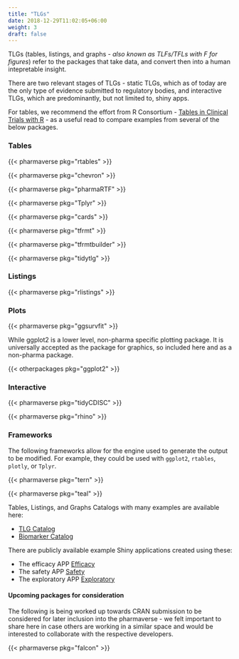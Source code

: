 ```yaml
---
title: "TLGs"
date: 2018-12-29T11:02:05+06:00
weight: 3
draft: false
---
```


TLGs (tables, listings, and graphs _- also known as TLFs/TFLs with F for figures_) refer to the packages that take data, and convert then into a human 
intepretable insight. 

There are two relevant stages of TLGs - static TLGs, which as of today are the 
only type of evidence submitted to regulatory bodies, and interactive TLGs, which are predominantly,
but not limited to, shiny apps.

For tables, we recommend the effort from R Consortium - [Tables in Clinical Trials with R](https://rconsortium.github.io/rtrs-wg/) - as a useful
read to compare examples from several of the below packages.

### Tables

{{< pharmaverse pkg="rtables" >}}

{{< pharmaverse pkg="chevron" >}}

{{< pharmaverse pkg="pharmaRTF" >}}

{{< pharmaverse pkg="Tplyr" >}}

{{< pharmaverse pkg="cards" >}}

{{< pharmaverse pkg="tfrmt" >}}

{{< pharmaverse pkg="tfrmtbuilder" >}}

{{< pharmaverse pkg="tidytlg" >}}

### Listings

{{< pharmaverse pkg="rlistings" >}}

### Plots

{{< pharmaverse pkg="ggsurvfit" >}}

While ggplot2 is a lower level, non-pharma specific plotting package. It is universally 
accepted as the package for graphics, so included here and as a non-pharma package.

{{< otherpackages pkg="ggplot2" >}}

### Interactive

{{< pharmaverse pkg="tidyCDISC" >}}

{{< pharmaverse pkg="rhino" >}}

### Frameworks

The following frameworks allow for the engine used to generate the output to be modified.
For example, they could be used with `ggplot2`, `rtables`, `plotly`, or `Tplyr`.

{{< pharmaverse pkg="tern" >}}

{{< pharmaverse pkg="teal" >}}

Tables, Listings, and Graphs Catalogs with many examples are available here:
- [TLG Catalog](https://insightsengineering.github.io/tlg-catalog/)
- [Biomarker Catalog](https://insightsengineering.github.io/biomarker-catalog/)

There are publicly available example Shiny applications created using these:
- The efficacy APP [Efficacy](https://genentech.shinyapps.io/teal_efficacy/)
- The safety APP [Safety](https://genentech.shinyapps.io/teal_safety/)
- The exploratory APP [Exploratory](https://genentech.shinyapps.io/teal_exploratory/)

#### Upcoming packages for consideration

The following is being worked up towards CRAN submission to be considered for later inclusion into the pharmaverse - we felt important to share here in case others are working in a similar space and would be interested to collaborate with the respective developers.

{{< pharmaverse pkg="falcon" >}}
